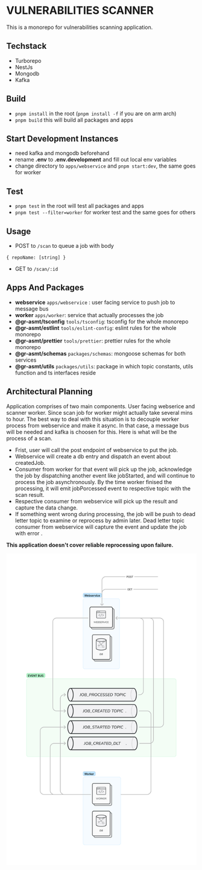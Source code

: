 # VULNERABILITIES SCANNER

This is a monorepo for vulnerabilities scanning application.

## Techstack

- Turborepo
- NestJs
- Mongodb
- Kafka

## Build

- `pnpm install` in the root (`pnpm install -f` if you are on arm arch)
- `pnpm build` this will build all packages and apps

## Start Development Instances

- need kafka and mongodb beforehand
- rename **.env** to **.env.development** and fill out local env variables
- change directory to `apps/webservice` and `pnpm start:dev`, the same goes for worker

## Test

- `pnpm test` in the root will test all packages and apps
- `pnpm test --filter=worker` for worker test and the same goes for others

## Usage

- POST to `/scan` to queue a job with body

```
{ repoName: [string] }
```

- GET to `/scan/:id`

## Apps And Packages

- **webservice** `apps/webservice` : user facing service to push job to message bus
- **worker** `apps/worker`: service that actually processes the job
- **@gr-asmt/tsconfig** `tools/tsconfig`: tsconfig for the whole monorepo
- **@gr-asmt/estlint** `tools/eslint-config`: eslint rules for the whole monorepo
- **@gr-asmt/prettier** `tools/prettier`: prettier rules for the whole monorepo
- **@gr-asmt/schemas** `packages/schemas`: mongoose schemas for both services
- **@gr-asmt/utils** `packages/utils`: package in which topic constants, utils function and ts interfaces reside

## Architectural Planning

Application comprises of two main components. User facing webserice and scanner worker.
Since scan job for worker might actually take several mins to hour. The best way to deal with this situation is to decouple worker process from webservice and make it async. In that case, a message bus will be needed and kafka is choosen for this.
Here is what will be the process of a scan.

- Frist, user will call the post endpoint of webservice to put the job.
- Webservice will create a db entry and dispatch an event about createdJob.
- Consumer from worker for that event will pick up the job, acknowledge the job by dispatching another event like jobStarted, and will continue to process the job asynchronously. By the time worker finised the processing, it will emit jobPorcessed event to respective topic with the scan result.
- Respective consumer from webservice will pick up the result and capture the data change.
- If something went wrong during processing, the job will be push to dead letter topic to examine or reprocess by admin later. Dead letter topic consumer from webservice will capture the event and update the job with error .

**This application doesn't cover reliable reprocessing upon failure.**

![High Level Architecture](./arch.jpg)
